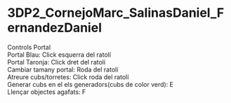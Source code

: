 # 3DP2_CornejoMarc_SalinasDaniel_FernandezDaniel

Controls Portal  
Portal Blau: Click esquerra del ratolí  
Portal Taronja: Click dret del ratolí  
Cambiar tamany portal: Roda del ratolí  
Atreure cubs/torretes: Click roda del ratolí  
Generar cubs en el els generadors(cubs de color verd): E  
Llençar objectes agafats: F  
